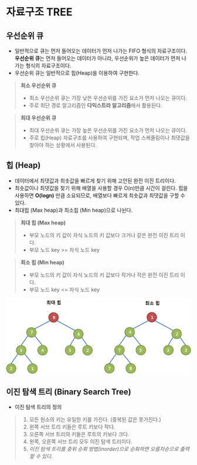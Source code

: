# 자료구조 TREE
## 우선순위 큐
* 일반적으로 큐는 먼저 들어오는 데이터가 먼저 나가는 FIFO 형식의 자료구조이다. <br>
**우선순위 큐**는 먼저 들어오는 데이터가 아니라, 우선순위가 높은 데이터가 먼저 나가는 형식의 자료구조이다. 
* 우선순위 큐는 일반적으로 힙(Heap)을 이용하여 구현한다. 

> **최소 우선순위 큐**
>* 최소 우선순위 큐는 가장 낮은 우선순위를 가진 요소가 먼저 나오는 큐이다.
>* 주로 최단 경로 알고리즘인 **다익스트라 알고리즘**에서 활용된다. 

> **최대 우선순위 큐**
>* 최대 우선순위 큐는 가장 높은 우선순위를 가진 요소가 먼저 나오는 큐이다.
>* 주로 힙(Heap) 자료구조를 사용하여 구현되며, 작업 스케줄링이나 최댓값을 찾아야 하는 상황에서 사용된다. 
## 힙 (Heap)
* 데이터에서 최댓값과 최솟값을 빠르게 찾기 위해 고안된 완전 이진 트리이다. 
* 최솟값이나 최댓값을 찾기 위해 배열을 사용할 경우 O(n)만큼 시간이 걸린다. 힙을 사용하면 **O(logn)** 만큼 소요되므로, 배열보다 빠르게 최솟값과 최댓값을 구할 수 있다. 
* 최대힙 (Max heap)과 최소힙 (Min heap)으로 나뉜다.
> **최대 힙 (Max heap)** <br>
>* 부모 노드의 키 값이 자식 노드의 키 값보다 크거나 같은 완전 이진 트리 이다. 
>* 부모 노드 key >= 자식 노드 key

> **최소 힙 (Min heap)** <br>
>* 부모 노드의 키 값이 자식 노드의 키 값보다 작거나 작은 완전 이진 트리 이다.
>* 부모 노드 key <= 자식 노드 key 

![힙 사진](./../../images/heap.png)
## 이진 탐색 트리 (Binary Search Tree)

* 이진 탐색 트리의 정의 <br>
> 1. 모든 원소의 키는 유일한 키를 가진다. (중복된 값은 못가진다.)
> 2. 왼쪽 서브 트리 키들은 루트 키보다 작다.
> 3. 오른쪽 서브 트리의 키들은 루트의 키보다 크다.
> 4. 왼쪽, 오른쪽 서브 트리 모두 이진 탐색 트리이다.
> 5. *이진 탐색 트리를 중위 순회 방법(inorder)으로 순회하면 오름차순으로 출력할 수 있다.*

